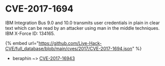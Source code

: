# CVE-2017-1694

IBM Integration Bus 9.0 and 10.0 transmits user credentials in plain in clear text which can be read by an attacker using man in the middle techniques. IBM X-Force ID: 134165.

{% embed url="https://github.com/Live-Hack-CVE/full_database/blob/main/cves/2017/CVE-2017-1694.json" %}


* beraphin ~> [CVE-2017-16943](https://www.alice-snow.ru/2017/database/cve-2017-1694/cve-2017-16943-beraphin)